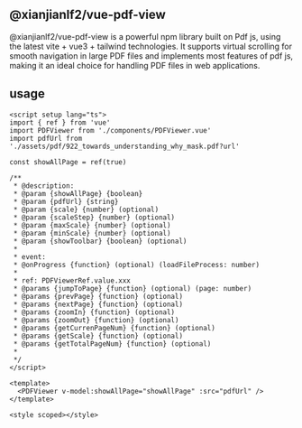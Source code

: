 ## @xianjianlf2/vue-pdf-view

@xianjianlf2/vue-pdf-view is a powerful npm library built on Pdf js, using the latest vite + vue3 + tailwind technologies. It supports virtual scrolling for smooth navigation in large PDF files and implements most features of pdf js, making it an ideal choice for handling PDF files in web applications.

## usage

```vue
<script setup lang="ts">
import { ref } from 'vue'
import PDFViewer from './components/PDFViewer.vue'
import pdfUrl from './assets/pdf/922_towards_understanding_why_mask.pdf?url'

const showAllPage = ref(true)

/**
 * @description:
 * @param {showAllPage} {boolean}
 * @param {pdfUrl} {string}
 * @param {scale} {number} (optional)
 * @param {scaleStep} {number} (optional)
 * @param {maxScale} {number} (optional)
 * @param {minScale} {number} (optional)
 * @param {showToolbar} {boolean} (optional)
 *
 * event:
 * @onProgress {function} (optional) (loadFileProcess: number)
 *
 * ref: PDFViewerRef.value.xxx
 * @params {jumpToPage} {function} (optional) (page: number)
 * @params {prevPage} {function} (optional)
 * @params {nextPage} {function} (optional)
 * @params {zoomIn} {function} (optional)
 * @params {zoomOut} {function} (optional)
 * @params {getCurrenPageNum} {function} (optional)
 * @params {getScale} {function} (optional)
 * @params {getTotalPageNum} {function} (optional)
 *
 */
</script>

<template>
  <PDFViewer v-model:showAllPage="showAllPage" :src="pdfUrl" />
</template>

<style scoped></style>

```
